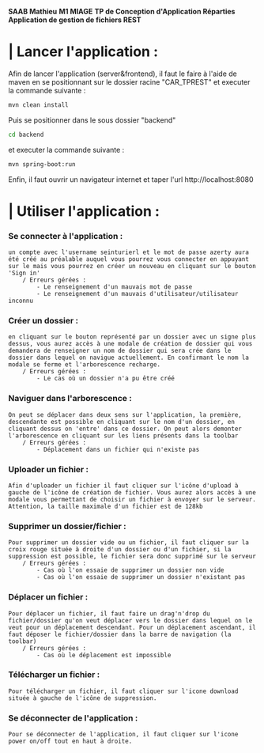 **SAAB Mathieu**
**M1 MIAGE**
**TP de Conception d'Application Réparties**
**Application de gestion de fichiers REST**


# | Lancer l'application : 
Afin de lancer l'application (server&frontend), il faut le faire à l'aide de maven en se positionnant sur le dossier racine "CAR_TPREST" et executer la commande suivante :
```sh
mvn clean install
```
Puis se positionner dans le sous dossier "backend" 
```sh
cd backend
```
et executer la commande suivante :
```sh
mvn spring-boot:run
```

 Enfin, il faut ouvrir un navigateur internet et taper l'url http://localhost:8080

# | Utiliser l'application :
### Se connecter à l'application : 
    un compte avec l'username seinturierl et le mot de passe azerty aura été créé au préalable auquel vous pourrez vous connecter en appuyant sur le mais vous pourrez en créer un nouveau en cliquant sur le bouton 'Sign in'
		/ Erreurs gérées :
			- Le renseignement d'un mauvais mot de passe
			- Le renseignement d'un mauvais d'utilisateur/utilisateur inconnu

 ###  Créer un dossier : 
    en cliquant sur le bouton représenté par un dossier avec un signe plus dessus, vous aurez accès à une modale de création de dossier qui vous demandera de renseigner un nom de dossier qui sera crée dans le dossier dans lequel on navigue actuellement. En confirmant le nom la modale se ferme et l'arborescence recharge. 
		/ Erreurs gérées :
			- Le cas où un dossier n'a pu être créé

###  Naviguer dans l'arborescence : 
    On peut se déplacer dans deux sens sur l'application, la première, descendante est possible en cliquant sur le nom d'un dossier, en cliquant dessus on 'entre' dans ce dossier. On peut alors demonter l'arborescence en cliquant sur les liens présents dans la toolbar
		/ Erreurs gérées :
			- Déplacement dans un fichier qui n'existe pas

### Uploader un fichier : 
    Afin d'uploader un fichier il faut cliquer sur l'icône d'upload à gauche de l'icône de création de fichier. Vous aurez alors accès à une modale vous permettant de choisir un fichier à envoyer sur le serveur. Attention, la taille maximale d'un fichier est de 128kb


### Supprimer un dossier/fichier : 
    Pour supprimer un dossier vide ou un fichier, il faut cliquer sur la croix rouge située à droite d'un dossier ou d'un fichier, si la suppression est possible, le fichier sera donc supprimé sur le serveur
		/ Erreurs gérées :
			- Cas où l'on essaie de supprimer un dossier non vide
			- Cas où l'on essaie de supprimer un dossier n'existant pas

###  Déplacer un fichier : 
    Pour déplacer un fichier, il faut faire un drag'n'drop du fichier/dossier qu'on veut déplacer vers le dossier dans lequel on le veut pour un déplacement descendant. Pour un déplacement ascendant, il faut déposer le fichier/dossier dans la barre de navigation (la toolbar)
		/ Erreurs gérées :
			- Cas où le déplacement est impossible

### Télécharger un fichier : 
    Pour télécharger un fichier, il faut cliquer sur l'icone download située à gauche de l'icône de suppression.

### Se déconnecter de l'application : 
    Pour se déconnecter de l'application, il faut cliquer sur l'icone power on/off tout en haut à droite.